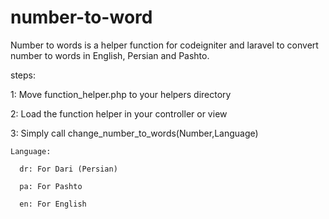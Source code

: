 # number-to-word
Number to words is a helper function for codeigniter and laravel to convert number to words in English, Persian and Pashto.

steps:

  1: Move function_helper.php to your helpers directory
  
  2: Load the function helper in your controller or view 
  
  3: Simply call change_number_to_words(Number,Language)
  
    Language:
    
      dr: For Dari (Persian)
      
      pa: For Pashto 
      
      en: For English
